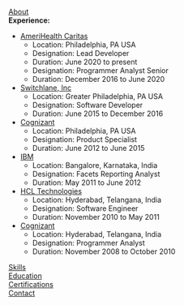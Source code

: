 [About](/assets/about/about-me.md)  
**Experience:**  
- [AmeriHealth Caritas](/assets/exp/2016-ahc.md)  
    - Location: Philadelphia, PA USA  
    - Designation: Lead Developer  
    - Duration: June 2020 to present    
    - Designation: Programmer Analyst Senior  
    - Duration: December 2016 to June 2020  
- [Switchlane, Inc](/assets/exp/2015-stl.md)  
    - Location: Greater Philadelphia, PA USA  
    - Designation: Software Developer    
    - Duration: June 2015 to December 2016  
- [Cognizant](/assets/exp/2012-cts.md)  
    - Location: Philadelphia, PA USA  
    - Designation: Product Specialist  
    - Duration: June 2012 to June 2015  
- [IBM](/assets/exp/2011-ibm.md)  
    - Location: Bangalore, Karnataka, India  
    - Designation: Facets Reporting Analyst  
    - Duration: May 2011 to June 2012  
- [HCL Technologies](/assets/exp/2010-hcl.md)  
    - Location: Hyderabad, Telangana, India  
    - Designation: Software Engineer    
    - Duration: November 2010 to May 2011  
- [Cognizant](/assets/exp/2008-cts.md)  
    - Location: Hyderabad, Telangana, India  
    - Designation: Programmer Analyst  
    - Duration: November 2008 to October 2010  


[Skills](/assets/skills/skills.md)  
[Education](/assets/about/education.md)  
[Certifications](/assets/about/certifications.md)  
[Contact](/assets/about/contact-me.md)  
